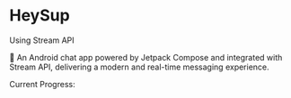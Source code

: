 ﻿# HeySup
Using Stream API

🚀 An Android chat app powered by Jetpack Compose and integrated with Stream API, delivering a modern and real-time messaging experience.



Current Progress: 








 

